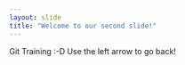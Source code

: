 ```yaml
---
layout: slide
title: "Welcome to our second slide!"
---
```

Git Training :-D
Use the left arrow to go back!
